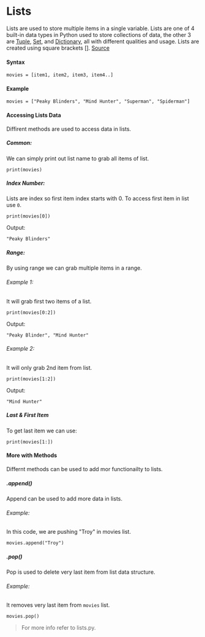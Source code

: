 # Lists
Lists are used to store multiple items in a single variable.
Lists are one of 4 built-in data types in Python used to store collections of data, the other 3 are [Tuple](https://www.w3schools.com/python/python_tuples.asp), [Set](https://www.w3schools.com/python/python_sets.asp), and [Dictionary](https://www.w3schools.com/python/python_dictionaries.asp), all with different qualities and usage.
Lists are created using square brackets [].
[Source](https://www.w3schools.com/python/python_lists.asp)

#### Syntax

```
movies = [item1, item2, item3, item4..]
```

#### Example

```
movies = ["Peaky Blinders", "Mind Hunter", "Superman", "Spiderman"]
```

#### Accessing Lists Data
Diffirent methods are used to access data in lists.

##### Common:
We can simply print out list name to grab all items of list.

```
print(movies)
```

##### Index Number:
Lists are index so first item index starts with 0. To access first item in list use `0`.

```
print(movies[0])
```

Output:

```
"Peaky Blinders"
```

##### Range:
By using range we can grab multiple items in a range.

###### Example 1:
It will grab first two items of a list.

```
print(movies[0:2])
```

Output:

```
"Peaky Blinder", "Mind Hunter"
```

###### Example 2:
It will only grab 2nd item from list.

```
print(movies[1:2])
```

Output:

```
"Mind Hunter"
```

##### Last & First Item
To get last item we can use:

```
print(movies[1:])
```

#### More with Methods
Differnt methods can be used to add mor functionailty to lists.

##### .append()
Append can be used to add more data in lists.

###### Example:
In this code, we are pushing "Troy" in movies list.

```
movies.append("Troy")
```

##### .pop()
Pop is used to delete very last item from list data structure.

###### Example:
It removes very last item from `movies` list.

```
movies.pop() 
```

> For more info refer to lists.py.
